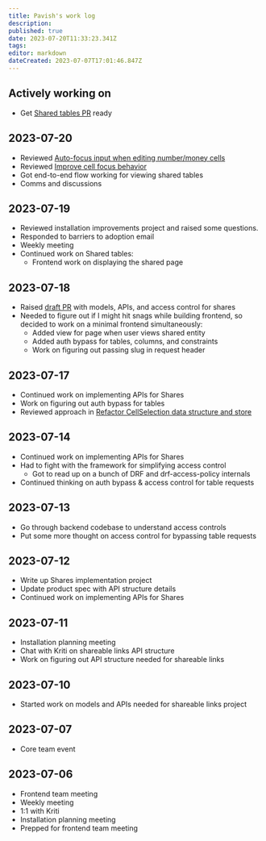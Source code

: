 ```yaml
---
title: Pavish's work log
description: 
published: true
date: 2023-07-20T11:33:23.341Z
tags: 
editor: markdown
dateCreated: 2023-07-07T17:01:46.847Z
---
```


## Actively working on
* Get [Shared tables PR](https://github.com/centerofci/mathesar/pull/3061) ready

## 2023-07-20
* Reviewed [Auto-focus input when editing number/money cells](https://github.com/centerofci/mathesar/pull/2975)
* Reviewed [Improve cell focus behavior](https://github.com/centerofci/mathesar/pull/2989)
* Got end-to-end flow working for viewing shared tables
* Comms and discussions

## 2023-07-19
* Reviewed installation improvements project and raised some questions.
* Responded to barriers to adoption email
* Weekly meeting
* Continued work on Shared tables:
	- Frontend work on displaying the shared page

## 2023-07-18
* Raised [draft PR](https://github.com/centerofci/mathesar/pull/3061) with models, APIs, and access control for shares
* Needed to figure out if I might hit snags while building frontend, so decided to work on a minimal frontend simultaneously:
	- Added view for page when user views shared entity
  - Added auth bypass for tables, columns, and constraints
  - Work on figuring out passing slug in request header

## 2023-07-17
* Continued work on implementing APIs for Shares
* Work on figuring out auth bypass for tables
* Reviewed approach in [Refactor CellSelection data structure and store](https://github.com/centerofci/mathesar/pull/3037)

## 2023-07-14
* Continued work on implementing APIs for Shares
* Had to fight with the framework for simplifying access control
	- Got to read up on a bunch of DRF and drf-access-policy internals
* Continued thinking on auth bypass & access control for table requests

## 2023-07-13
* Go through backend codebase to understand access controls
* Put some more thought on access control for bypassing table requests

## 2023-07-12
* Write up Shares implementation project
* Update product spec with API structure details
* Continued work on implementing APIs for Shares

## 2023-07-11
* Installation planning meeting
* Chat with Kriti on shareable links API structure
* Work on figuring out API structure needed for shareable links

## 2023-07-10
* Started work on models and APIs needed for shareable links project

## 2023-07-07
* Core team event

## 2023-07-06
* Frontend team meeting
* Weekly meeting
* 1:1 with Kriti
* Installation planning meeting
* Prepped for frontend team meeting
